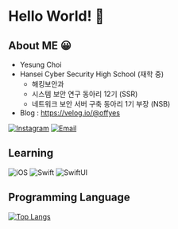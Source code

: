 # Hello World! 🙌  

## About ME 😀
- Yesung Choi
- Hansei Cyber Security High School (재학 중)
  - 해킹보안과
  - 시스템 보안 연구 동아리 12기 (SSR)
  - 네트워크 보안 서버 구축 동아리 1기 부장 (NSB)
- Blog : https://velog.io/@offyes


[![Instagram](https://img.shields.io/badge/Instagram-e4405f?style=for-the-badge&logo=instagram&logoColor=white)](https://www.instagram.com/dPtjd_/)
[![Email](https://img.shields.io/badge/Email-168de2?style=for-the-badge&logo=mail.ru&logoColor=white)](mailto:offyes0919@gmail.com)

## Learning
![iOS](<img src="https://img.shields.io/badge/-iOS-%23000000?logo=Apple&logoColor=white"/>)
![Swift](https://img.shields.io/badge/Swift-fa7343?style=for-the-badge&logo=swift&logoColor=white)
![SwiftUI](https://img.shields.io/badge/Swiftui-blue?style=for-the-badge&logo=swift&logoColor=white)

## Programming Language



[![Top Langs](https://github-readme-stats.vercel.app/api/top-langs/?username=CHOIY3SUNG&layout=compact)](https://github.com/CHOIY3SUNG/github-readme-stats)
